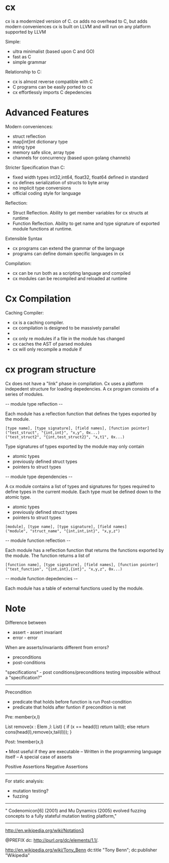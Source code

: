 cx
==

cx is a modernized version of C.
cx adds no overhead to C, but adds modern conveniences
cx is built on LLVM and will run on any platform supported by LLVM


Simple:
- ultra minimalist (based upon C and GO)
- fast as C
- simple grammar

Relationship to C:
- cx is almost reverse compatible with C
- C programs can be easily ported to cx
- cx effortlessly imports C depedencies

Advanced Features
=================

Modern conveniences:
- struct reflection
- map[int]int dictionary type
- string type
- memory safe slice, array type
- channels for concurrency (based upon golang channels)

Stricter Specification than C:
- fixed width types int32,int64, float32, float64 defined in standard
- cx defines serialization of structs to byte array
- no implicit type conversions
- official coding style for language

Reflection:
- Struct Reflection. Ability to get member variables for cx structs at runtime
- Function Reflection. Ability to get name and type signature of exported module functions at runtime.

Extensible Syntax
- cx programs can extend the grammar of the language
- programs can define domain specific languages in cx

Compilation:
- cx can be run both as a scripting language and compiled
- cx modules can be recompiled and reloaded at runtime


Cx Compilation
==============

Caching Compiler:
- cx is a caching compiler.
- cx compilation is designed to be massively parrallel
- 
- cx only re modules if a file in the module has changed
- cx caches the AST of parsed modules
- cx will only recompile a module if 

cx program structure
====================

Cx does not have a "link" phase in compilation. Cx uses a platform indepedent structure for loading depedencies. A cx program consists of a series of modules.  

-- module type reflection --

Each module has a reflection function that defines the types exported by the module.

```
[type name], [type signature], [field names], [function pointer]
("test_struct", "{int,int}", "x,y", 0x...)
("test_struct2", "{int,test_struct2}", "x,t1", 0x...)
```

Type signatures of types exported by the module may only contain
- atomic types
- previously defined struct types
- pointers to struct types

-- module type dependencies --

A cx module contains a list of types and signatures for types required to define types in the current module. Each type must be defined down to the atomic type.
- atomic types
- previously defined struct types
- pointers to struct types

```
[module], [type name], [type signature], [field names]
("module", "struct_name", "{int,int,int}", "x,y,z")
```

-- module function reflection -- 

Each module has a reflection function that returns the functions exported by the module. The function returns a list of

```
[function name], [type signature], [field names], [function pointer]
("test_function", "{int,int},{int}", "x,y,z", 0x...)
```

-- module function depedencies --

Each module has a table of external functions used by the module.



Note
=====

Difference between 
- assert - assert invariant
- error - error

When are asserts/invariants different from errors?
- preconditions
- post-conditions

"specifications" - post conditions/preconditions
testing impossible without a "specification?"


---

Precondition
- predicate that holds before function is run
Post-condition
- predicate that holds after funtion if precondition is met

Pre: member(x,l) 

List remove(x : Elem ,l: List) {
if (x == head(l))
return tail(l);
else
return cons(head(l),remove(x,tail(l)));
}

Post: !member(x,l)

• Most useful if they are executable
– Written in the programming language itself
– A special case of asserts

Positive Assertions
Negative Assertions

---

For static analysis:

- mutation testing?
- fuzzing

---
" Codenomicon[6] (2001) and Mu Dynamics (2005) evolved fuzzing concepts to a fully stateful mutation testing platform,"

---
http://en.wikipedia.org/wiki/Notation3

@PREFIX dc: <http://purl.org/dc/elements/1.1/>.
 
<http://en.wikipedia.org/wiki/Tony_Benn>
  dc:title "Tony Benn";
  dc:publisher "Wikipedia"

